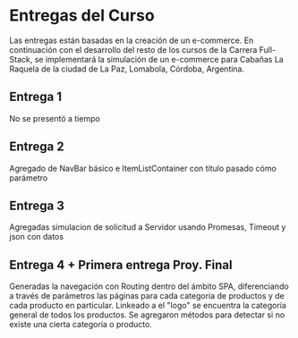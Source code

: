 # Entregas del Curso

Las entregas están basadas en la creación de un e-commerce. En continuación con el desarrollo del resto de los cursos de la Carrera Full-Stack, se implementará la simulación de un e-commerce para Cabañas La Raquela de la ciudad de La Paz, Lomabola, Córdoba, Argentina.

## Entrega 1

No se presentó a tiempo

## Entrega 2

Agregado de NavBar básico e ItemListContainer con título pasado cómo parámetro

## Entrega 3

Agregadas simulacion de solicitud a Servidor usando Promesas, Timeout y json con datos

## Entrega 4 + Primera entrega Proy. Final

Generadas la navegación con Routing dentro del ámbito SPA, diferenciando a través de parámetros las páginas para cada categoria de productos y de cada producto en particular.
Linkeado a el "logo" se encuentra la categoría general de todos los productos.
Se agregaron métodos para detectar si no existe una cierta categoría o producto.